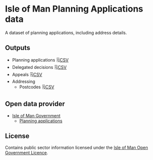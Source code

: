 # Isle of Man Planning Applications data

A dataset of planning applications, including address details.

## Outputs

  * Planning applications :spiral_notepad:[CSV](https://github.com/dankarran/isleofman-opendata/blob/main/data/gov.im/planning-applications/outputs/planning-applications.csv)
  * Delegated decisions :spiral_notepad:[CSV](https://github.com/dankarran/isleofman-opendata/blob/main/data/gov.im/planning-applications/outputs/delegated-decisions.csv)
  * Appeals :spiral_notepad:[CSV](https://github.com/dankarran/isleofman-opendata/blob/main/data/gov.im/planning-applications/outputs/appeals.csv)
  * Addressing
    * Postcodes :spiral_notepad:[CSV](https://github.com/dankarran/isleofman-opendata/blob/main/data/gov.im/planning-applications/outputs/addressing/postcodes/postcodes.csv)

## Open data provider

* [Isle of Man Government](https://www.gov.im/about-the-government/government/open-data/)
  * [Planning applications](https://www.gov.im/about-the-government/government/open-data/energy-and-environment/planning-application-data/)

## License

Contains public sector information licensed under the [Isle of Man Open Government Licence](https://www.gov.im/about-this-site/open-government-licence/).
